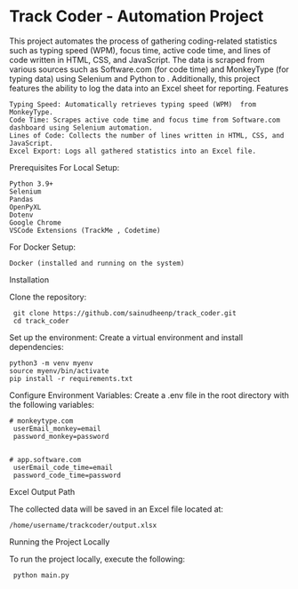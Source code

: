 <h1>Track Coder - Automation Project</h1>


This project automates the process of gathering coding-related statistics such as typing speed (WPM), focus time, active code time, and lines of code written in HTML, CSS, and JavaScript. The data is scraped from various sources such as Software.com (for code time) and MonkeyType (for typing data) using Selenium and Python  to . Additionally, this project features the ability to log the data into an Excel sheet for reporting.
Features

    Typing Speed: Automatically retrieves typing speed (WPM)  from MonkeyType.
    Code Time: Scrapes active code time and focus time from Software.com dashboard using Selenium automation.
    Lines of Code: Collects the number of lines written in HTML, CSS, and JavaScript.
    Excel Export: Logs all gathered statistics into an Excel file.

Prerequisites
For Local Setup:

    Python 3.9+
    Selenium
    Pandas
    OpenPyXL
    Dotenv
    Google Chrome
    VSCode Extensions (TrackMe , Codetime)

For Docker Setup:

    Docker (installed and running on the system)

Installation

   Clone the repository:

     git clone https://github.com/sainudheenp/track_coder.git
     cd track_coder

Set up the environment: Create a virtual environment and install dependencies:


    python3 -m venv myenv
    source myenv/bin/activate
    pip install -r requirements.txt


Configure Environment Variables: Create a .env file in the root directory with the following variables:

    # monkeytype.com
     userEmail_monkey=email
     password_monkey=password


    # app.software.com
     userEmail_code_time=email
     password_code_time=password


Excel Output Path

The collected data will be saved in an Excel file located at:


    /home/username/trackcoder/output.xlsx



Running the Project Locally

To run the project locally, execute the following:

     python main.py
